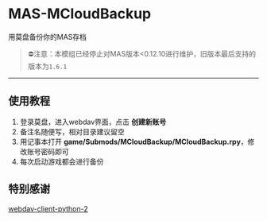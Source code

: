# MAS-MCloudBackup

用莫盘备份你的MAS存档


> ⛔注意：本模组已经停止对MAS版本<0.12.10进行维护，旧版本最后支持的版本为`1.6.1`

----------------

## 使用教程

1. 登录莫盘，进入webdav界面，点击 **创建新账号**
2. 备注名随便写，相对目录建议留空  
3. 用记事本打开 **game/Submods/MCloudBackup/MCloudBackup.rpy**，修改账号密码即可
4. 每次启动游戏都会进行备份

## 特别感谢
[webdav-client-python-2](https://github.com/appetito/webdav-client-python-2)